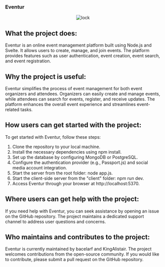 ### Eventur
<p align="center">
  <img src="https://github.com/bacelarfc/Event_Management_Platform/assets/60754393/6d08d882-ab71-4b24-97de-2c53797f9133" alt="lock">
</p>


## What the project does:
Eventur is an online event management platform built using Node.js and Svelte. It allows users to create, manage, and join events. The platform provides features such as user authentication, event creation, event search, and event registration.

## Why the project is useful:
Eventur simplifies the process of event management for both event organizers and attendees. Organizers can easily create and manage events, while attendees can search for events, register, and receive updates. The platform enhances the overall event experience and streamlines event-related tasks.

## How users can get started with the project:
To get started with Eventur, follow these steps:

1. Clone the repository to your local machine.
2. Install the necessary dependencies using npm install.
3. Set up the database by configuring MongoDB or PostgreSQL.
4. Configure the authentication provider (e.g., Passport.js) and social media account integration.
5. Start the server from the root folder: node app.js.
6. Start the client-side server from the "client" folder: npm run dev.
7. Access Eventur through your browser at http://localhost:5370.

## Where users can get help with the project:
If you need help with Eventur, you can seek assistance by opening an issue on the GitHub repository. The project maintains a dedicated support channel to address user questions and concerns.

## Who maintains and contributes to the project:
Eventur is currently maintained by bacelarf and KingAlistair. The project welcomes contributions from the open-source community. If you would like to contribute, please submit a pull request on the GitHub repository.
